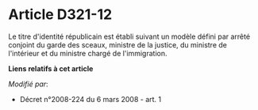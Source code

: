 # Article D321-12

Le titre d'identité républicain est établi suivant un modèle défini par arrêté conjoint du garde des sceaux, ministre de la
justice, du ministre de l'intérieur et du ministre chargé de l'immigration.

**Liens relatifs à cet article**

_Modifié par_:

  - Décret n°2008-224 du 6 mars 2008 - art. 1
